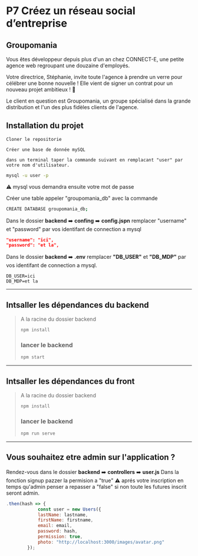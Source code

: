 # **P7 Créez un réseau social d’entreprise**

## Groupomania

Vous êtes développeur depuis plus d'un an chez CONNECT-E, une petite agence web regroupant une douzaine d'employés.

Votre directrice, Stéphanie, invite toute l'agence à prendre un verre pour célébrer une bonne nouvelle ! Elle vient de signer un contrat pour un nouveau projet ambitieux ! 🥂

Le client en question est Groupomania, un groupe spécialisé dans la grande distribution et l'un des plus fidèles clients de l'agence.

## Installation du projet

    Cloner le repositorie

    Créer une base de donnée mySQL

    dans un terminal taper la commande suivant en remplacant "user" par votre nom d'utilisateur.

```bash
mysql -u user -p
```

⚠️ mysql vous demandra ensuite votre mot de passe

Créer une table appeler "groupomania_db" avec la commande

```bash
CREATE DATABASE groupomania_db;
```

Dans le dossier **backend** ➡️ **confing** ➡️ **config.jspn** remplacer "username" et "password" par vos identifant de connection a mysql

```json
"username": "ici",
"password": "et la",
```

Dans le dossier **backend** ➡️ **.env** remplacer **"DB_USER"** et **"DB_MDP"** par vos identifant de connection a mysql.

```env
DB_USER=ici
DB_MDP=et la
```

---

## Intsaller les dépendances du backend

> A la racine du dossier backend
>
> ```bash
> npm install
> ```
>
> ### lancer le backend
>
> ```bash
> npm start
> ```

---

## Intsaller les dépendances du front

> A la racine du dossier backend
>
> ```bash
> npm install
> ```
>
> ### lancer le backend
>
> ```bash
> npm run serve
> ```

---

## **Vous souhaitez etre admin sur l'application ?**

Rendez-vous dans le dossier **backend** ➡️ **controllers** ➡️ **user.js**
Dans la fonction signup pazzer la permision a "true"
⚠️ aprés votre inscription en temps qu'admin penser a repasser a "false" si non toute les futures inscrit seront admin.

```js
.then(hash => {
            const user = new Users({
            lastName: lastname,
            firstName: firstname,
            email: email,
            password: hash,
            permission: true,
            photo: "http://localhost:3000/images/avatar.png"
        });
```
